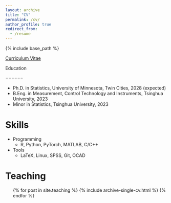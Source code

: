 ```yaml
---
layout: archive
title: "CV"
permalink: /cv/
author_profile: true
redirect_from:
  - /resume
---
```


{% include base_path %}

[Curriculum Vitae](https://mariana2000.github.io/files/cv_wxh_English.pdf)

Education

======

* Ph.D. in Statistics, University of Minnesota, Twin Cities, 2028 (expected)
* B.Eng. in Measurement, Control Technology and Instruments, Tsinghua University, 2023
* Minor in Statistics, Tsinghua University, 2023

<!-- Work experience
======
* Summer 2015: Research Assistant
  * Github University
  * Duties included: Tagging issues
  * Supervisor: Professor Git

* Fall 2015: Research Assistant
  * Github University
  * Duties included: Merging pull requests
  * Supervisor: Professor Hub -->
  
Skills
======
* Programming
  * R, Python, PyTorch, MATLAB, C/C++
* Tools
  * LaTeX, Linux, SPSS, Git, OCAD 

<!-- Publications
======
  <ul>{% for post in site.publications %}
    {% include archive-single-cv.html %}
  {% endfor %}</ul>
  
Talks
======
  <ul>{% for post in site.talks %}
    {% include archive-single-talk-cv.html %}
  {% endfor %}</ul>  -->
  
Teaching
======
  <ul>{% for post in site.teaching %}
    {% include archive-single-cv.html %}
  {% endfor %}</ul>

<!--   
Service and leadership
======
* Currently signed in to 43 different slack teams -->
